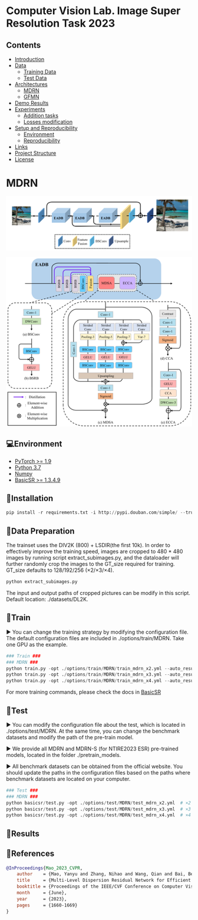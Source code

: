 # Computer Vision Lab. Image Super Resolution Task 2023
## Contents
- [Introduction](#introduction)
- [Data](#data)
  - [Training Data](#training-data)
  - [Test Data](#test-data)
- [Architectures](#architectures)
  - [MDRN](#mdrn)
  - [GFMN](#gfmn)
- [Demo Results](#demo)
- [Experiments](#experiments)
  - [Addition tasks](#dddition-tasks)
  - [Losses modification](#losses-modification)
- [Setup and Reproducibility](#setup-and-reproducibility)
  - [Environment](#environment)
  - [Reproducibility](#reproducibility)
- [Links](#links)
- [Project Structure](#project-structure)
- [License](#license)

# **MDRN**

![fig](README.assets/architecture.png)

![fig](README.assets/EADB_details.png)

## 💻Environment

- [PyTorch >= 1.9](https://pytorch.org/)
- [Python 3.7](https://www.python.org/downloads/)
- [Numpy](https://numpy.org/)
- [BasicSR >= 1.3.4.9](https://github.com/XPixelGroup/BasicSR)

## 🔧Installation

```python
pip install -r requirements.txt -i http://pypi.douban.com/simple/ --trusted-host pypi.douban.com
```

## 📜Data Preparation

The trainset uses the DIV2K (800) + LSDIR(the first 10k). In order to effectively improve the training speed, images are cropped to 480 * 480 images by running script extract_subimages.py, and the dataloader will further randomly crop the images to the GT_size required for training. GT_size defaults to 128/192/256 (×2/×3/×4). 

```python
python extract_subimages.py
```

The input and output paths of cropped pictures can be modify in this script. Default location: ./datasets/DL2K.

## 🚀Train

▶️ You can change the training strategy by modifying the configuration file. The default configuration files are included in ./options/train/MDRN. Take one GPU as the example.

```python
### Train ###
### MDRN ###
python train.py -opt ./options/train/MDRN/train_mdrn_x2.yml --auto_resume  # ×2
python train.py -opt ./options/train/MDRN/train_mdrn_x3.yml --auto_resume  # ×3
python train.py -opt ./options/train/MDRN/train_mdrn_x4.yml --auto_resume  # ×4
```

For more training commands, please check the docs in [BasicSR](https://github.com/XPixelGroup/BasicSR)

## :toilet:Test

▶️ You can modify the configuration file about the test, which is located in ./options/test/MDRN. At the same time, you can change the benchmark datasets and modify the path of the pre-train model. 

▶️ We provide all MDRN and MDRN-S (for NTIRE2023 ESR) pre-trained models, located in the folder ./pretrain_models.

▶️ All benchmark datasets can be obtained from the official website.  You should update the paths in the configuration files based on the paths where benchmark datasets are located on your computer.

```python
### Test ###
### MDRN ###
python basicsr/test.py -opt ./options/test/MDRN/test_mdrn_x2.yml  # ×2
python basicsr/test.py -opt ./options/test/MDRN/test_mdrn_x3.yml  # ×3
python basicsr/test.py -opt ./options/test/MDRN/test_mdrn_x4.yml  # ×4
```

## 🚩Results


## :rainbow:References

```bibtex
@InProceedings{Mao_2023_CVPR,
    author    = {Mao, Yanyu and Zhang, Nihao and Wang, Qian and Bai, Bendu and Bai, Wanying and Fang, Haonan and Liu, Peng and Li, Mingyue and Yan, Shengbo},
    title     = {Multi-Level Dispersion Residual Network for Efficient Image Super-Resolution},
    booktitle = {Proceedings of the IEEE/CVF Conference on Computer Vision and Pattern Recognition (CVPR) Workshops},
    month     = {June},
    year      = {2023},
    pages     = {1660-1669}
}
```

